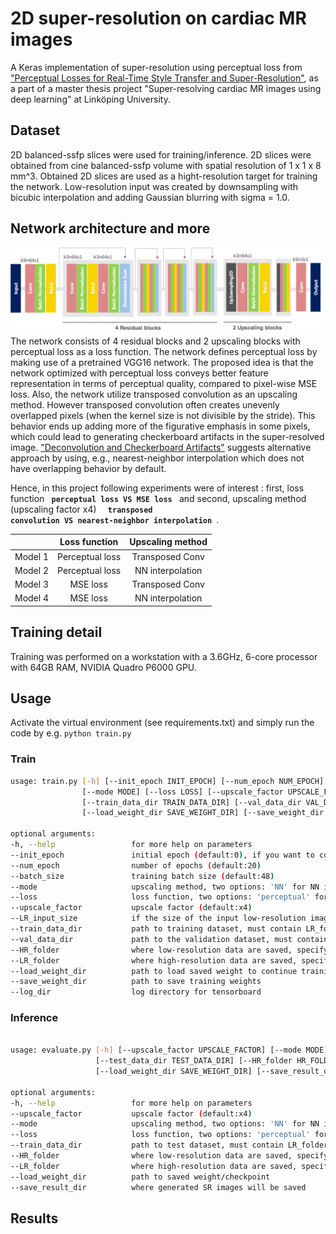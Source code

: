 # 2D super-resolution on cardiac MR images

A Keras implementation of super-resolution using perceptual loss from ["Perceptual Losses for Real-Time Style Transfer and Super-Resolution"](https://arxiv.org/abs/1603.08155), as a part of a master thesis project "Super-resolving cardiac MR images using deep learning" at Linköping University.

## Dataset

2D balanced-ssfp slices were used for training/inference. 2D slices were obtained from cine balanced-ssfp volume with spatial resolution of 1 x 1 x 8 mm^3. Obtained 2D slices are used as a hight-resolution target for training the network. Low-resolution input was created by downsampling with bicubic interpolation and adding Gaussian blurring with sigma = 1.0. 

## Network architecture and more
![perceptual loss](./images/perceptualNetwork.png)
The network consists of 4 residual blocks and 2 upscaling blocks with perceptual loss as a loss function. The network defines perceptual loss by making use of a pretrained VGG16 network. The proposed idea is that the network optimized with perceptual loss conveys better feature representation in terms of perceptual quality, compared to pixel-wise MSE loss. Also, the network utilize transposed convolution as an upscaling method. However transposed convolution often creates unevenly overlapped
pixels (when the kernel size is not divisible by the stride). This behavior ends up adding more of the figurative emphasis in some pixels, which could lead to generating checkerboard artifacts in the super-resolved image. ["Deconvolution and Checkerboard Artifacts"](http://distill.pub/2016/deconv-checkerboard) suggests alternative approach by using, e.g., nearest-neighbor interpolation which does not have overlapping behavior by default.

Hence, in this project following experiments were of interest :  first,  loss function <code> <b>perceptual loss VS MSE loss</b> </code> and second, upscaling method (upscaling factor x4) <code> <b> transposed convolution VS nearest-neighbor interpolation</b> </code>. 

|         |  Loss function  | Upscaling method |
|:-------:|:---------------:|:----------------:|
| Model 1 | Perceptual loss |  Transposed Conv |
| Model 2 | Perceptual loss | NN interpolation |
| Model 3 |     MSE loss    |  Transposed Conv |
| Model 4 |     MSE loss    | NN interpolation |


## Training detail
Training was performed on a workstation with a 3.6GHz, 6-core processor with 64GB RAM, NVIDIA Quadro P6000 GPU.

## Usage
Activate the virtual environment (see requirements.txt) and simply run the code by e.g. <code>python train.py</code>
### Train
```bash
usage: train.py [-h] [--init_epoch INIT_EPOCH] [--num_epoch NUM_EPOCH] [--batch_size BATCH_SIZE]
                [--mode MODE] [--loss LOSS] [--upscale_factor UPSCALE_FACTOR] [--LR_input_size LR_INPUT_SIZE]
                [--train_data_dir TRAIN_DATA_DIR] [--val_data_dir VAL_DATA_DIR] [--HR_folder HR_FOLDER] [--LR_folder LR_FOLDER]
                [--load_weight_dir SAVE_WEIGHT_DIR] [--save_weight_dir SAVE_WEIGHT_DIR] [--log_dir LOG_DIR]

optional arguments:
-h, --help                 for more help on parameters 
--init_epoch               initial epoch (default:0), if you want to continue training from previous training, set initial_epoch to begin training with
--num_epoch                number of epochs (default:20)
--batch_size               training batch size (default:48)
--mode                     upscaling method, two options: 'NN' for NN interpolation, 'TS' for transposed convolution
--loss                     loss function, two options: 'perceptual' for perceptual loss, 'mse' for MSE loss
--upscale_factor           upscale factor (default:x4)
--LR_input_size            if the size of the input low-resolution image is 88x88 then type in 88 (default:88)
--train_data_dir           path to training dataset, must contain LR_folder and HR_folder
--val_data_dir             path to the validation dataset, must contain LR_folder and HR_folder
--HR_folder                where low-resolution data are saved, specify the folder name
--LR_folder                where high-resolution data are saved, specify the folder name
--load_weight_dir          path to load saved weight to continue training, otherwise set to None (default:None)
--save_weight_dir          path to save training weights
--log_dir                  log directory for tensorboard
```

### Inference
```bash

usage: evaluate.py [-h] [--upscale_factor UPSCALE_FACTOR] [--mode MODE] [--loss LOSS] [--LR_input_size LR_INPUT_SIZE]
                   [--test_data_dir TEST_DATA_DIR] [--HR_folder HR_FOLDER] [--LR_folder LR_FOLDER]
                   [--load_weight_dir SAVE_WEIGHT_DIR] [--save_result_dir SAVE_RESULT_DIR] 
  
optional arguments:
-h, --help                 for more help on parameters 
--upscale_factor           upscale factor (default:x4)
--mode                     upscaling method, two options: 'NN' for NN interpolation, 'TS' for transposed convolution
--loss                     loss function, two options: 'perceptual' for perceptual loss, 'mse' for MSE loss
--train_data_dir           path to test dataset, must contain LR_folder and HR_folder
--HR_folder                where low-resolution data are saved, specify the folder name
--LR_folder                where high-resolution data are saved, specify the folder name
--load_weight_dir          path to saved weight/checkpoint
--save_result_dir          where generated SR images will be saved
```


## Results








